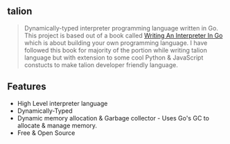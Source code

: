 ## talion

> Dynamically-typed interpreter programming language written in Go. This project is based out of a  book called [Writing An Interpreter In Go](https://interpreterbook.com) which is about building your own programming language. I have followed this book for majority of the portion while writing talion language but with extension to some cool Python & JavaScript constucts to make talion developer friendly language.

## Features

- High Level interpreter language
- Dynamically-Typed 
- Dynamic memory allocation & Garbage collector - Uses Go's GC to allocate & manage memory.
- Free & Open Source

